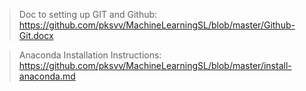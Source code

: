 > Doc to setting up GIT and Github: https://github.com/pksvv/MachineLearningSL/blob/master/Github-Git.docx


> Anaconda Installation Instructions: https://github.com/pksvv/MachineLearningSL/blob/master/install-anaconda.md


